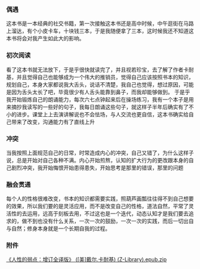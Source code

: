 ### 偶遇
这本书是一本经典的社交书籍，第一次接触这本书还是高中时候，中午逛街在马路上溜达，有个小皮卡车，十块钱三本，于是我随便拿了三本，这时候我还不知道这本书将会对我产生如此大的影响。
### 初次阅读
看了这本书就无法放下，于是乎很快就读完了，并且视若珍宝，去了解了作者卡耐基，并且觉得自己也能够成为一个伟大的推销员，觉得自己应该按照书本的知识，规划自己，本身大家都说我大舌头，说话不清楚，我自己也觉得，想过原因，可能是因为舌头太长了吧，毕竟很少有人舌头能靠到鼻子，而我却能够做到。
于是乎我开始锻炼自己的朗诵能力，每次六七点钟起来后在操场练习，我有一个本子是用来摘抄我读写的一些好的句子，我每日朗诵这些句子，就这样子半年后确实有了不小的进步。课堂上上去演讲解说也不会怯场，与人交流也更自信，这本书确实给自己带来了改变，沟通能力有了直线上升
### 冲突
当我按照上面规范自己的日常，时常造成内心的冲突，自己又错了，为什么这样子说，总是开始对自己各种不满。内心开始煎熬，认知的扩大行为的更改跟本身的自己剧烈冲突，我开始悔恨开始患得患失，开始思考是那里的错误，那里的问题
### 融会贯通
每个人的性格很难改变，书本的知识都需要实践，照葫芦画瓢往往得不到自己想要的效果，所以我们要的是灵活应用，而不是改变自己的性格，道法自然，平常了灵活性的去运用，远高于刻板去用，不过这也是一个迭代，动态认知才是我们要去追求的，做不到也没有什么关系，一次一次的鼓励，一次一次的实践，而后一切出自与自然；修身本身就是一个长期自我的过程。
### 附件

[《人性的弱点：增订全译版》 (\[美\]戴尔.卡耐基) (Z-Library).epub.zip](https://github.com/user-attachments/files/21030822/Z-Library.epub.zip)
